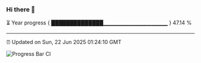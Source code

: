### Hi there 👋

⏳ Year progress { ██████████████▁▁▁▁▁▁▁▁▁▁▁▁▁▁▁▁ } 47.14 %

---

⏰ Updated on Sun, 22 Jun 2025 01:24:10 GMT

![Progress Bar CI](https://github.com/liununu/liununu/workflows/Progress%20Bar%20CI/badge.svg)
